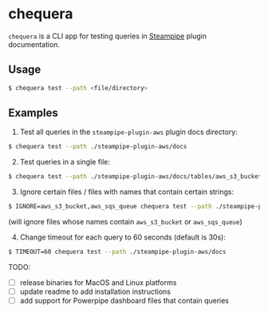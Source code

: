 # chequera

`chequera` is a CLI app for testing queries in [Steampipe](https://steampipe.io/) plugin documentation.

## Usage

```sh
$ chequera test --path <file/directory>
```

## Examples

1. Test all queries in the `steampipe-plugin-aws` plugin docs directory:

```sh
$ chequera test --path ./steampipe-plugin-aws/docs
```

2. Test queries in a single file:

```sh
$ chequera test --path ./steampipe-plugin-aws/docs/tables/aws_s3_bucket.md
```

3. Ignore certain files / files with names that contain certain strings:

```sh
$ IGNORE=aws_s3_bucket,aws_sqs_queue chequera test --path ./steampipe-plugin-aws/docs
```

(will ignore files whose names contain `aws_s3_bucket` or `aws_sqs_queue`)

4. Change timeout for each query to 60 seconds (default is 30s):

```sh
$ TIMEOUT=60 chequera test --path ./steampipe-plugin-aws/docs
```

TODO:

- [ ] release binaries for MacOS and Linux platforms
- [ ] update readme to add installation instructions
- [ ] add support for Powerpipe dashboard files that contain queries
